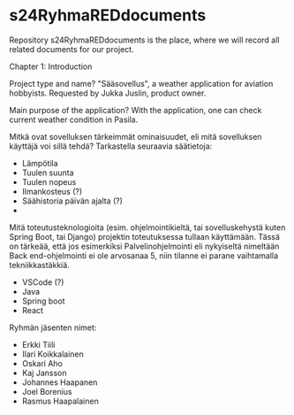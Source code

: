# s24RyhmaREDdocuments

Repository s24RyhmaREDdocuments is the place, where we will record all related documents for our project.

Chapter 1: Introduction

Project type and name?
"Sääsovellus", a weather application for aviation hobbyists. Requested by Jukka Juslin, product owner.

Main purpose of the application?
With the application, one can check current weather condition in Pasila.


Mitkä ovat sovelluksen tärkeimmät ominaisuudet, eli mitä sovelluksen käyttäjä voi sillä tehdä?
Tarkastella seuraavia säätietoja:
- Lämpötila
- Tuulen suunta
- Tuulen nopeus
- Ilmankosteus (?)
- Säähistoria päivän ajalta (?)
-


Mitä toteutusteknologioita (esim. ohjelmointikieltä, tai sovelluskehystä kuten Spring Boot, tai Django) projektin toteutuksessa tullaan käyttämään.
Tässä on tärkeää, että jos esimerkiksi Palvelinohjelmointi eli nykyiseltä nimeltään Back end-ohjelmointi ei ole arvosanaa 5, niin tilanne ei parane vaihtamalla tekniikkastäkkiä.
- VSCode (?)
- Java
- Spring boot
- React


Ryhmän jäsenten nimet:
- Erkki Tiili
- Ilari Koikkalainen
- Oskari Aho
- Kaj Jansson
- Johannes Haapanen
- Joel Borenius
- Rasmus Haapalainen
